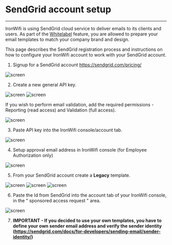 # **SendGrid account setup**

---

IronWifi is using SendGrid cloud service to deliver emails to its clients and users. As part of the [Whitelabel](https://www.ironwifi.com/user-guide/whitelabel/) feature, you are allowed to prepare your email templates to match your company brand and design.

This page describes the SendGrid registration process and instructions on how to configure your IronWifi account to work with your SendGrid account.

1. Signup for a SendGrid account https://sendgrid.com/pricing/

![screen](https://raw.githubusercontent.com/IronWifi/docs/master/user_Guide/Account/sendgrid/sendgrid1.png)

2.  Create a new general API key.

![screen](https://raw.githubusercontent.com/IronWifi/docs/master/user_Guide/Account/sendgrid/sendgrid2.png)
![screen](https://raw.githubusercontent.com/IronWifi/docs/master/user_Guide/Account/sendgrid/sendgrid3.png)

If you wish to perform email validation, add the required permissions - Reporting (read access) and Validation (full access).

![screen](https://raw.githubusercontent.com/IronWifi/docs/master/user_Guide/Account/sendgrid/sendgrid4.png)

3. Paste API key into the IronWifi console/account tab.

![screen](https://raw.githubusercontent.com/IronWifi/docs/master/user_Guide/Account/sendgrid/sendgrid5.png)

4. Setup approval email address in IronWifi console (for Employee Authorization only)

![screen](https://raw.githubusercontent.com/IronWifi/docs/master/user_Guide/Account/sendgrid/sendgrid6.png)

5. From your SendGrid account create a **Legacy** template.

![screen](https://raw.githubusercontent.com/IronWifi/docs/master/user_Guide/Account/sendgrid/sendgrid7.png)
![screen](https://raw.githubusercontent.com/IronWifi/docs/master/user_Guide/Account/sendgrid/sendgrid8.png)
![screen](https://raw.githubusercontent.com/IronWifi/docs/master/user_Guide/Account/sendgrid/sendgrid9.png)


6. Paste the Id from SendGrid into the account tab of your IronWifi console, in the " sponsored access request " area.

![screen](https://raw.githubusercontent.com/IronWifi/docs/master/user_Guide/Account/sendgrid/sendgrid10.png)

7. **IMPORTANT - If you decided to use your own templates, you have to define your own sender email address and verify the sender identity (https://sendgrid.com/docs/for-developers/sending-email/sender-identity/)**

